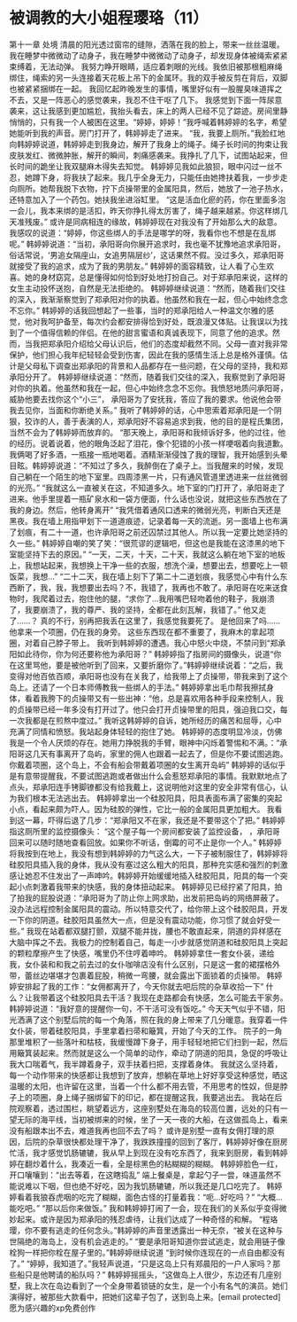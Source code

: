 # 被调教的大小姐程璎珞（11）

第十一章 处境
清晨的阳光透过窗帘的缝隙，洒落在我的脸上，带来一丝丝温暖。我在睡梦中微微动了动身子，我在睡梦中微微动了动身子，却发现身体被绳索紧紧束缚着，无法动弹。
我努力睁开眼睛，适应着刺眼的光线。我依旧被那根粗麻绳绑住，绳索的另一头连接着天花板上吊下的金属环。我的双手被反剪在背后，双脚也被紧紧捆绑在一起。
我回忆起昨晚发生的事情，嘴里好似有一股腥臭味道挥之不去，又是一阵恶心的感觉袭来，我忍不住干呕了几下。
我感觉到下面一阵尿意袭来，这让我感到更加尴尬，我抬头看去，床上的两人已经不见了踪迹。房间里静悄悄的，只有我一个人被困在这里。“婷婷，婷婷！”我呼喊着韩婷婷的名字，希望她能听到我的声音。房门打开了，韩婷婷走了进来。
“我，我要上厕所。”我脸红地向韩婷婷说道，韩婷婷走到我身边，解开了我身上的绳子。绳子长时间的拘束让我皮肤发红、微微肿胀，解开的瞬间，刺痛感袭来。我挣扎了几下，试图站起来，但长时间的跪坐让我双腿麻木得失去知觉。
韩婷婷见我如此狼狈，眼中闪过一丝不忍，她蹲下身，将我扶了起来。我几乎全身无力，只能任由她搀扶着我，一步步走向厕所。她帮我脱下衣物，拧下贞操带里的金属阳具，然后，她放了一池子热水，还特意加入了一个药包。她扶我坐进浴缸里。
“这是活血化瘀的药，你在里面多泡一会儿，我本来绑的是活扣，昨天你挣扎得太厉害了，绳子越来越紧。你这样绑几天准残废。”
或许是同病相连的缘故，韩婷婷现在对我没有了开始那么大的敌意。我感叹的说道：“婷婷，你这些绑人的手法是哪学的呀，我看你也不想是在乱绑呢。”
韩婷婷说道：“当初，承阳哥向你展开追求时，我也毫不犹豫地追求承阳哥，俗话常说，‘男追女隔座山，女追男隔层纱’，这话果然不假。没过多久，郑承阳哥就接受了我的追求，成为了我的男朋友。”
韩婷婷的面容精致，让人看了心生欢喜。她的身材窈窕，总是懂得如何恰到好处地打扮自己。对于郑承阳来说，这样的女生主动投怀送抱，自然是无法拒绝的。
韩婷婷继续说道：“然而，随着我们交往的深入，我渐渐察觉到了郑承阳对你的执着。他虽然和我在一起，但心中始终念念不忘你。”
韩婷婷的话我回想起了一些事，当时的郑承阳给人一种温文尔雅的感觉，他对我呵护备至，每次约会都安排得恰到好处，既浪漫又体贴。让我误以为找到了一个值得信赖的伴侣。在他的甜言蜜语和真诚表现下，同意了他的追求。然而，当我把郑承阳介绍给父母认识后，他们的态度却截然不同。父母一直对我非常保护，他们担心我年纪轻轻会受到伤害，因此在我的感情生活上总是格外谨慎。估计是父母私下调查出郑承阳的背景和人品都存在一些问题，在父母的坚持，我和郑承阳分开了。
韩婷婷继续说道：“然而，随着我们交往的深入，我察觉到了承阳哥对你的执着。他虽然和我在一起，但心中始终念念不忘你。我愤怒地质问承阳哥，威胁他要去找你这个“小三”， 承阳哥为了安抚我，答应了我的要求。他说他会带我去见你，当面和你断绝关系。”
我听了韩婷婷的话，心中思索着郑承阳是一个阴狠，狡诈的人，善于表演的人，郑承阳好不容易追求到我，他的目的是程氏集团，当然不会为了韩婷婷而放弃的。
“那天晚上，承阳哥和我倾诉好多，他的过往，他的经历。说着说着，他的眼角泛起了泪花，像个犯错的小孩一样哽咽着向我道歉。我俩喝了好多酒，一瓶接一瓶地喝着。酒精渐渐侵蚀了我的理智，我开始感到头晕目眩。韩婷婷说道：“不知过了多久，我醉倒在了桌子上。当我醒来的时候，发现自己躺在一个陌生的地下室里。四周漆黑一片，只有通风管道里透进来一丝丝微弱的光亮。”
“我就这么一直被关在这，不知道多久。地下室的门打开了，承阳哥走了进来。他手里提着一瓶矿泉水和一袋方便面，什么话也没说，就把这些东西放在了我的身边。然后，他转身离开”
“我凭借着通风口透来的微弱光亮，判断白天还是黑夜。我在墙上用指甲划下一道道痕迹，记录着每一天的流逝。另一面墙上也布满了划痕，有二十一道，也许承阳哥之前还囚禁过其他人。所以我一定要比她坚持的久一些。”
韩婷婷自嘲的笑了笑：“很荒谬的逻辑吧，但这也是我能在这漆黑的地下室能坚持下去的原因。”
“一天，二天，十天，二十天，我就这么躺在地下室的地板上，我想站起来，我想换上干净一些的衣服，想洗个澡，想要出去，想要吃上一顿饭菜，我想…”
“二十二天，我在墙上刻下了第二十二道划痕，我感觉心中有什么东西断了，我，我，我想要出去吗？不，我错了，我再也不敢了。承阳哥在吃来送食物时，我爬着过去，抱住他的腿，“求你了…我用嘴巴轻吻着他的鞋子，我崩溃了，我要崩溃了，我的尊严、我的坚持，全都在此刻瓦解，我错了。”
他又走了……？
真的不行，别再把我丢在这里了，我感觉我要死了。
是他回来了吗……他拿来一个项圈，仍在我的身旁。
这些东西现在都不重要了，我麻木的拿起项圈，对着自己脖子带上。
我听到韩婷婷的遭遇。我心中怒火中烧，不禁问到“郑承阳如此待你，你为何还要称他为承阳哥？”
韩婷婷指了指房间的摄像头，说道“你在这里骂他，要是被他听到了回来，又要折磨你了。”韩婷婷继续说着：“之后，我变得对他百依百顺，承阳哥也没有在关我了，给我带上了贞操带，带我来到了这个岛上。还请了一个日本师傅教我一些绑人的手法。”
韩婷婷拿出毛巾帮我擦拭身体，看着我胯下的贞操带又有一些出神：“他，总是喜欢用各种手段来控制人，我的贞操带已经一年多没有打开过了。他只会打开贞操带里的阳具，强迫我口交，每一次我都是在煎熬中度过。”
我听这韩婷婷的自诉，她所经历的痛苦和屈辱，心中充满了同情和愤怒。我站起身体轻轻的抱住了她。
韩婷婷的态度明显冷淡，仿佛我是一个令人厌烦的存在。她用力挣脱我的手臂，眼神中闪烁着警惕和不满。：“承阳哥这几天有事离开了岛屿，家里的佣人也跟着一起去了，但是你不要试图逃跑。你戴着项圈，这个岛上，不会有船会带戴着项圈的女生离开岛屿”
韩婷婷的话似乎是有意带提醒我，不要试图逃跑或者做出什么会惹怒郑承阳的事情。我默默地点了点头，郑承阳连手铐脚镣都没有给我戴上，这说明他对这里的安全非常有信心，认为我们根本无法逃出去。
韩婷婷拿出一个硅胶阳具，阳具表面布满了密集的突起小点，看起来颇为吓人。因为硅胶的弹性，它比一般的金属阳具更加粗大。
我看到这一幕，吓得后退了几步：“郑承阳又不在家，我还是不要带这个了把。”
韩婷婷指这厕所里的监控摄像头： “这个屋子每一个房间都安装了监控设备，
，承阳哥回来可以随时随地查看回放。如果你不听话，倒霉的可不止是你一个人。”
韩婷婷将我按到在地上，我没有想到韩婷婷的力气这么大，一下子被制服住了，韩婷婷将硅胶阳具插入我的身体，我从没有塞过这么粗大的阳具，那种充实感和强烈的刺激感让她忍不住发出了一声呻吟。韩婷婷开始缓缓地插入硅胶阳具，阳具的每一个突起小点刺激着我带来的快感，我的身体扭动起来。
韩婷婷见已经拧紧了阳具，拍了拍我的屁股说道：“承阳哥为了防止你上网求助，出发前把岛屿的网络屏蔽了。没办法远程控制金属阳具的震动。所以特意交代了，给你带上这个硅胶阳具，开发一下你的阴道。硅胶阳具虽然大一点，但是没有震动功能，你习惯了就会好受一些。”
我现在站着都双腿打颤，双腿不能并拢，腰也不敢直起来，阴道的异样感在大脑中挥之不去。我极力的控制着自己，每走一小步就感觉阴道和硅胶阳具上突起的颗粒摩擦产生了快感，嘴里仍不住哼着呻吟。
韩婷婷拿住一套女仆装，递给我，女仆装和和我之前去过的女仆咖啡店没有什么区别，只是这一套的裙摆格外带，蕾丝边堪堪才包裹着屁股，稍微一弯腰，就会露出下面锁着的贞操带。
韩婷婷安排起了我的工作：“女佣都离开了，今天你就去吧后院的杂草收拾一下”
什么？让我带着这个硅胶阳具去干活？我现在走路都会有快感，怎么可能去干家务。
韩婷婷说道：“我好意的提醒你一句，不干活可没有饭吃。”
今天天气似乎不错，阳光洒满了这个别墅后院的每一个角落，照在我的身上带来了几分暖意。我穿着一件女仆装，带着硅胶阳具，手里拿着扫帚和簸箕，开始了今天的工作。
院子的一角那里堆积了一些落叶和枯枝，我缓慢蹲下身子，用手轻轻地把它们扫到一起，然后用簸箕装起来。然而就是这么一个简单的动作，牵动了阴道的阳具，急促的呼吸让我大口喘着气，我半蹲着身子，双手扶着扫把，支撑着身体。
我就这么坚持着，每一个动作带来的快感都让我想到了放弃，想躺在草地上好好享受这种感觉，晒这温暖的太阳，也许留在这里，当着一个什么都不用去管，不用思考的性奴，但是脖子上的项圈，身上绳子捆绑留下的印记，都在提醒这我，我要逃出去。
我站在后院观察着，透过围栏，眺望着远方，这座别墅处在海岛的较高位置，远处的只有一望无际的海平线，当初被绑来的时候，坐了一天一夜的大船，在这做孤岛上，看来没有船跟本出不去，难道我再也回不去了吗？
或许是别墅一直有女佣打理的原因，后院的杂草很快都处理干净了，我跌跌撞撞的回到了客厅，韩婷婷好像在厨房忙活，我才感觉饥肠辘辘，我从早上到现在没有吃东西了，我来到厨房，看到韩婷婷在翻炒着什么，我凑近一看，全是棕黑色的粘糊糊的糊糊。
韩婷婷脸色一红，开口嚷嚷到：“出去等着，在这瞎捣乱”
端上餐桌是，拿起勺子一尝，味道虽然不能说难以下咽，但也绝不好吃，因为我饥肠辘辘，所以我还是几口吃完了。
韩婷婷看着我狼吞虎咽的吃完了糊糊，面色古怪的打量着我：“呃…好吃吗？”
“大概…能吃吧。”
“那以后你来做饭。”
我和韩婷婷打闹了一会，现在我们的关系似乎变得微妙起来。或许是因为郑承阳的残忍虐待，让我们达成了一种奇怪的和解。
“程珞璎，你不要有逃走的任何念头。”韩婷婷的声音里透露出一种无奈，“被关在这种与世隔绝的海岛上，没有机会逃走的。”
“要是承阳哥知道你尝试逃走，就会用链子像栓狗一样把你栓在屋子里的。”韩婷婷继续说道 “到时候你连现在的一点自由都没有了。”
“婷婷，我知道了。”我轻声说道，“只是这岛上只有郑晨阳的一户人家吗？那些船只是他聘请的船队吗？”
韩婷婷摇摇头，“这做岛上人很少，东边还有几座别墅，我上次在岛边看到了一个全身带着锁链的女生，是一个小有名气的演员。她们演得好，被那些大款看中，把她们这辈子包了，送到岛上来。[email protected]愿为感兴趣的xp免费创作

